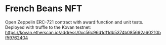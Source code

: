 
# French Beans NFT

Open Zeppelin ERC-721 contract with award function and unit tests.
Deployed with truffle to the Kovan testnet:
https://kovan.etherscan.io/address/0xc56c96d1df1db5374b085692a60210bf59762404



